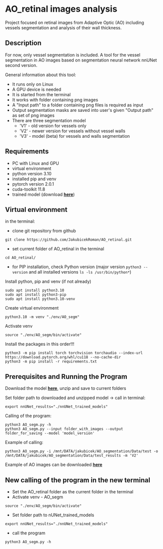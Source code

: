 # AO_retinal images analysis
Project focused on retinal images from Adaptive Optic (AO) including vessels segmentation and analysis of their wall thickness.

## Description
For now, only vessel segmentation is included.
A tool for the vessel segmentation in AO images based on segmentation neural network nnUNet second version.

General information about this tool:
* It runs only on Linux
* A GPU device is needed
* It is started from the terminal
* It works with folder containing png images
* A "Input path" to a folder containing png files is required as input
* Output segmentation masks are saved into user's given "Output path" as set of png images
* There are three segmentation model
  * 'V1' - old version for vessels only
  * 'V2' - newer version for vessels without vessel walls
  * 'V3' - model (beta) for vessels and walls segmentation

## Requirements
* PC with Linux and GPU
* virtual environment
* python version 3.10
* installed pip and venv
* pytorch version 2.0.1
* cuda-toolkit 11.8
* trained model (download [**here**](https://drive.google.com/file/d/1O4tYjqxwVhOZDt4KAdA4Q_IZt4kwU-6H/view?usp=sharing))

## Virtual environment
in the terminal:
* clone git repository from github
```
git clone https://github.com/JakubicekRoman/AO_retinal.git
```
* set current folder of AO_retinal in the terminal
```
cd AO_retinal/
```
* for PIP installation, check Python version (major version ```python3 --version``` and all installed versions ```ls -ls /usr/bin/python*```)

Install python, pip and venv (if not already)
```
sudo apt install python3.10
sudo apt install python3-pip
sudo apt install python3.10-venv
```

Create virtual environment
```
python3.10 -m venv "./env/AO_segm"
```

Activate venv
```
source "./env/AO_segm/bin/activate"
```

Install the packages in this order!!!
```
python3 -m pip install torch torchvision torchaudio --index-url https://download.pytorch.org/whl/cu118 --no-cache-dir
python3 -m pip install -r requirements.txt
```



## Prerequisites and Running the Program

Download the model [**here**](https://drive.google.com/file/d/1O4tYjqxwVhOZDt4KAdA4Q_IZt4kwU-6H/view?usp=sharing), unzip and save to current folders

Set folder path to downloaded and unzipped model -> call in terminal:
```
export nnUNet_results="./nnUNet_trained_models"
```

Calling of the program:
```
python3 AO_segm.py -h
python3 AO_segm.py --input folder_with_images --output folder_for_saving --model 'model_version'
```

Example of calling:
```
python3 AO_segm.py -i /mnt/DATA/jakubicek/AO_segmentation/Data/test -o /mnt/DATA/jakubicek/AO_segmentation/Data/test_results -m 'V2'
```

Example of AO images can be downloaded [**here**](https://drive.google.com/file/d/1xIZQ_qJBdn2TUySIkUUThY2rQvYjdDUV/view?usp=drive_link)


## New calling of the program in the new terminal
* Set the AO_retinal folder as the current folder in the terminal
* Activate venv - AO_segm
```
source "./env/AO_segm/bin/activate"
```
* Set folder path to nUNet_trained_models
```
export nnUNet_results="./nnUNet_trained_models"
```
* call the program
```
python3 AO_segm.py -h
```
